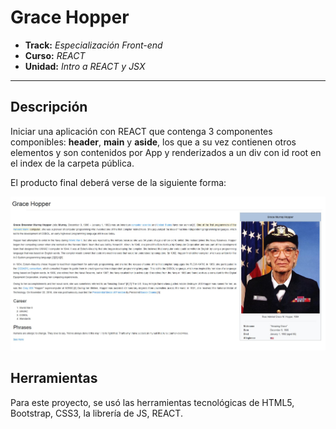 # Grace Hopper

* **Track:** _Especialización Front-end_
* **Curso:** _REACT_
* **Unidad:** _Intro a REACT y JSX_

***
## Descripción
Iniciar una aplicación con REACT que contenga 3 componentes componibles: **header**, **main** y **aside**, los que a su vez contienen otros elementos y son contenidos por App y renderizados a un div con id root en el index de la carpeta pública.

El producto final deberá verse de la siguiente forma:

![project](src/components/docs/project.JPG)


## Herramientas

Para este proyecto, se usó las herramientas tecnológicas de HTML5, Bootstrap, CSS3, la librería de JS, REACT.
